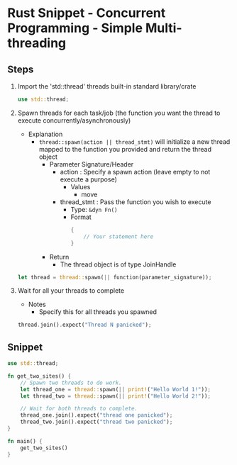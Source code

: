 # Rust Snippet - Concurrent Programming - Simple Multi-threading

## Steps
1. Import the 'std::thread' threads built-in standard library/crate 
    ```rust
    use std::thread;
    ```

2. Spawn threads for each task/job (the function you want the thread to execute concurrently/asynchronously)
    - Explanation
        - `thread::spawn(action || thread_stmt)` will initialize a new thread mapped to the function you provided and return the thread object
            - Parameter Signature/Header
                - action : Specify a spawn action (leave empty to not execute a purpose)
                    - Values
                        + move
                - thread_stmt : Pass the function you wish to execute
                    + Type: `&dyn Fn()`
                    - Format
                        ```rust
                        {
                            // Your statement here
                        }
                        ```
            - Return
                + The thread object is of type JoinHandle<T>
    ```rust
    let thread = thread::spawn(|| function(parameter_signature));
    ```

3. Wait for all your threads to complete
    - Notes
        + Specify this for all threads you spawned
    ```rust
    thread.join().expect("Thread N panicked");
    ```

## Snippet

```rust
use std::thread;

fn get_two_sites() {
    // Spawn two threads to do work.
    let thread_one = thread::spawn(|| print!("Hello World 1!"));
    let thread_two = thread::spawn(|| print!("Hello World 2!"));

    // Wait for both threads to complete.
    thread_one.join().expect("thread one panicked");
    thread_two.join().expect("thread two panicked");
}

fn main() {
    get_two_sites()
}
```

